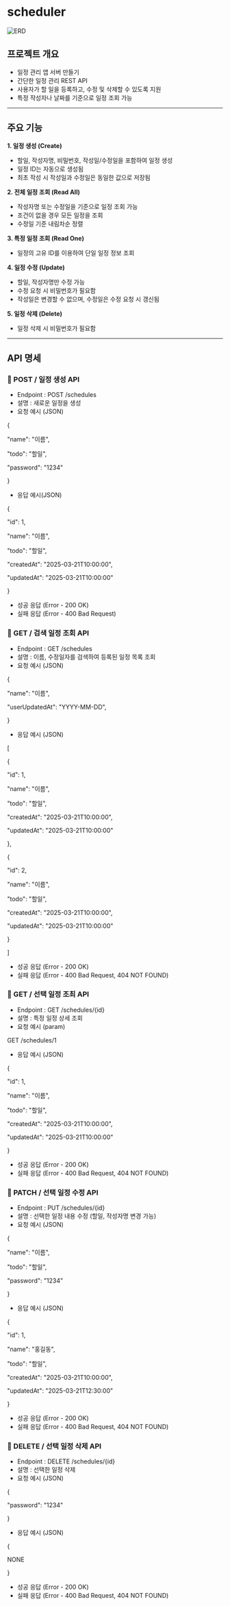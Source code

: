 # scheduler


![ERD](https://github.com/classseoha/scheduler/blob/main/ERD.png)

## 프로젝트 개요

* 일정 관리 앱 서버 만들기
* 간단한 일정 관리 REST API
* 사용자가 할 일을 등록하고, 수정 및 삭제할 수 있도록 지원
* 특정 작성자나 날짜를 기준으로 일정 조회 가능

----
## 주요 기능

**1. 일정 생성 (Create)**

* 할일, 작성자명, 비밀번호, 작성일/수정일을 포함하여 일정 생성
* 일정 ID는 자동으로 생성됨
* 최초 작성 시 작성일과 수정일은 동일한 값으로 저장됨

**2. 전체 일정 조회 (Read All)**

* 작성자명 또는 수정일을 기준으로 일정 조회 가능
* 조건이 없을 경우 모든 일정을 조회
* 수정일 기준 내림차순 정렬

**3. 특정 일정 조회 (Read One)**

* 일정의 고유 ID를 이용하여 단일 일정 정보 조회

**4. 일정 수정 (Update)**

* 할일, 작성자명만 수정 가능
* 수정 요청 시 비밀번호가 필요함
* 작성일은 변경할 수 없으며, 수정일은 수정 요청 시 갱신됨

**5. 일정 삭제 (Delete)**

* 일정 삭제 시 비밀번호가 필요함

----
## API 명세

### 📌 POST / 일정 생성 API
* Endpoint : POST /schedules
* 설명 : 새로운 일정을 생성
* 요청 예시 (JSON)

{

"name": "이름",

"todo": "할일",

"password": "1234"

}

* 응답 예시(JSON)

{

"id": 1,

"name": "이름",

"todo": "할일",

"createdAt": "2025-03-21T10:00:00",

"updatedAt": "2025-03-21T10:00:00"

}

* 성공 응답 (Error - 200 OK)
* 실패 응답 (Error - 400 Bad Request)

### 📌 GET / 검색 일정 조회 API
* Endpoint : GET /schedules
* 설명 : 이름, 수정일자를 검색하여 등록된 일정 목록 조회
* 요청 예시 (JSON)

{

"name": "이름",

"userUpdatedAt": "YYYY-MM-DD",

}

* 응답 예시 (JSON)

[

{

"id": 1,

"name": "이름",

"todo": "할일",

"createdAt": "2025-03-21T10:00:00",

"updatedAt": "2025-03-21T10:00:00"

},

{

"id": 2,

"name": "이름",

"todo": "할일",

"createdAt": "2025-03-21T10:00:00",

"updatedAt": "2025-03-21T10:00:00"

}

]

* 성공 응답 (Error - 200 OK)
* 실패 응답 (Error - 400 Bad Request, 404 NOT FOUND)

### 📌 GET / 선택 일정 조최 API
* Endpoint : GET /schedules/{id}
* 설명 : 특정 일정 상세 조회
* 요청 예시 (param)

GET /schedules/1

* 응답 예시 (JSON)

{

"id": 1,

"name": "이름",

"todo": "할일",

"createdAt": "2025-03-21T10:00:00",

"updatedAt": "2025-03-21T10:00:00"

}

* 성공 응답 (Error - 200 OK)
* 실패 응답 (Error - 400 Bad Request, 404 NOT FOUND)

### 📌 PATCH / 선택 일정 수정 API
* Endpoint : PUT /schedules/{id}
* 설명 : 선택한 일정 내용 수정 (할일, 작성자명 변경 가능)
* 요청 예시 (JSON)

{

"name": "이름",

"todo": "할일",

"password": "1234"

}

* 응답 예시 (JSON)

{

"id": 1,

"name": "홍길동",

"todo": "할일",

"createdAt": "2025-03-21T10:00:00",

"updatedAt": "2025-03-21T12:30:00"

}

* 성공 응답 (Error - 200 OK)
* 실패 응답 (Error - 400 Bad Request, 404 NOT FOUND)

### 📌 DELETE / 선택 일정 삭제 API
* Endpoint : DELETE /schedules/{id}
* 설명 : 선택한 일정 삭제
* 요청 예시 (JSON)

{

"password": "1234"

}

* 응답 예시 (JSON)

{

NONE

}

* 성공 응답 (Error - 200 OK)
* 실패 응답 (Error - 400 Bad Request, 404 NOT FOUND)




